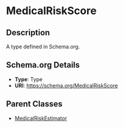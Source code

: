 # MedicalRiskScore

## Description
A type defined in Schema.org.

## Schema.org Details
- **Type**: Type
- **URI**: https://schema.org/MedicalRiskScore

## Parent Classes
- [MedicalRiskEstimator](../MedicalRiskEstimator.md)


